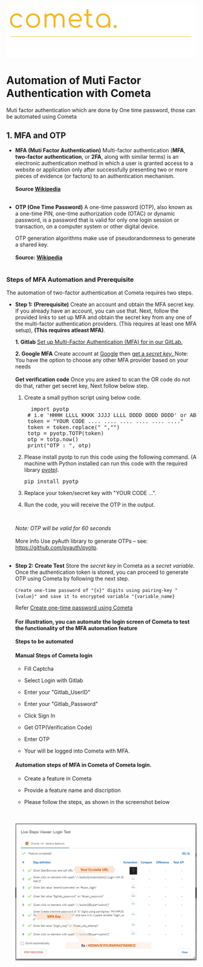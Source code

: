 <img src="img/logos/CometaROCKS_LogoEslog_Y_W.png" width="600px"/>

# Automation of Muti Factor Authentication with Cometa
Muti factor authentication which are done by One time password, those can be automated using Cometa 

## 1. MFA and OTP

* **MFA (Muti Factor Authentication)**
    Multi-factor authentication (**MFA**, **two-factor authentication**, or **2FA**, along with similar terms) is an electronic authentication method in which a user is granted access to a website or application only after successfully presenting two or more pieces of evidence (or factors) to an authentication mechanism. 
    <br>
    <br>
    **Source [Wikipedia](https://en.wikipedia.org/wiki/Multi-factor_authentication)** 
    <br>
    <br>
* **OTP (One Time Password)**
    A one-time password (OTP), also known as a one-time PIN, one-time authorization code (OTAC) or dynamic password, is a password that is valid for only one login session or transaction, on a computer system or other digital device.
    <br>
    
    OTP generation algorithms make use of pseudorandomness to generate a shared key.
    <br> 
    <br> 
    <b>Source: [Wikipedia](https://en.wikipedia.org/wiki/One-time_password) </b>
    <br>
    <br>

### Steps of MFA Automation and Prerequisite  

The automation of two-factor authentication at Cometa requires two steps.


* **Step 1: (Prerequisite)** Create an account and obtain the MFA secret key. If you already have an account, you can use that. Next, follow the provided links to set up MFA and obtain the secret key from any one of the multi-factor authentication providers. (This requires at least one MFA setup), **(This requires atleast MFA)**.
            
    **1. Gitlab** <a href="./Prepare_mfa_with_gitlab.md"> Set up Multi-Factor Authentication (MFA) for in our GitLab.</a>
        
    **2. Google MFA** Create account at <a href="https://support.google.com/accounts/answer/27441?hl=en">Google</a> then <a href="https://support.kraken.com/hc/en-us/articles/360001486466-How-to-find-the-setup-key-or-backup-code-for-authenticator-app-2FA"> get a <i>secret key</i>. </a>
      Note: You have the option to choose any other MFA provider based on your needs
    <br>
    <br>
    **Get verification code** Once you are asked to scan the OR code do not do that, rather get secret key, Next follow below step.
                
    1. Create a small python script using below code.
        <pre>  import pyotp
        # i.e 'HHHH LLLL KKKK JJJJ LLLL DDDD DDDD DDDD' or ABCDEFGHIJKLMNOPQRSTUVWTUVWTUVW
        token = "YOUR CODE .... .... .... .... .... ...." 
        token = token.replace(" ","")
        totp = pyotp.TOTP(token)
        otp = totp.now()
        print("OTP : ", otp)</pre>  

    2. Please install pyotp to run this code using the following command. (A machine with Python installed can run this code with the required library [pyotp](https://github.com/pyauth/pyotp)).
        
        <pre>pip install pyotp</pre>

    3. Replace your token/secret key with "YOUR CODE ...".
    4. Run the code, you will receive the OTP in the output.       
    <br>

    <i> Note: OTP will be valid for 60 seconds</i>
    <br>
    <br>
        More info Use pyAuth library to generate OTPs – see: https://github.com/pyauth/pyotp.
    <br>
    <br>

* **Step 2: Create Test**  Store the <i>secret key</i> in Cometa as a <i>secret variable</i>. Once the authentication token is stored, you can proceed to generate OTP using Cometa by following the next step. 

      Create one-time password of "{x}" digits using pairing-key "{value}" and save it to encrypted variable "{variable_name}
        
    Refer <a target="_blank" href="https://github.com/Cometa-rocks/Cometa_documentation/blob/main/Cometa_actions.md#:~:text=online%20excel%20viewer.-,Create%20one%2Dtime%20password%20of%20%22%7Bx%7D%22%20digits%20using,-pairing%2Dkey%20%22%7Bvalue">Create one-time password using Cometa </a>


    #### For illustration, you can automate the login screen of Cometa to test the functionality of the MFA automation feature

    **Steps to be automated**

    #### Manual Steps of Cometa login 
    * Fill Captcha

    * Select Login with Gitlab

    * Enter your "Gitlab_UserID"

    * Enter your "Gitlab_Password"

    * Click Sign In

    * Get OTP(Verification Code)

    * Enter OTP
    
    * Your will be logged into Cometa with MFA.


    #### Automation steps of MFA in Cometa of Cometa login.

    * Create a feature in Cometa <br>

    * Provide a feature name and discription<br>

    * Please follow the steps, as shown in the screenshot below
    <br>
    <br>
    <img src="img/mfa_screens/MFA_login_test.png" width="700px"/>



